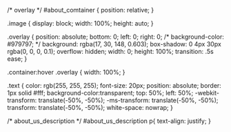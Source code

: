 /* overlay */
#about_comtainer {
  position: relative;
}

.image {
  display: block;
  width: 100%;
  height: auto;
}

.overlay {
  position: absolute;
  bottom: 0;
  left: 0;
  right: 0;
  /* background-color: #979797; */
  background: rgba(17, 30, 148, 0.603);
  box-shadow: 0 4px 30px rgba(0, 0, 0, 0.1);
  overflow: hidden;
  width: 0;
  height: 100%;
  transition: .5s ease;
}

.container:hover .overlay {
  width: 100%;
}

.text {
  color: rgb(255, 255, 255);
  font-size: 20px;
  position: absolute;
  border: 1px solid #fff;
  background-color:transparent;
  top: 50%;
  left: 50%;
  -webkit-transform: translate(-50%, -50%);
  -ms-transform: translate(-50%, -50%);
  transform: translate(-50%, -50%);
  white-space: nowrap;
}



/* about_us_description */
#about_us_description p{
text-align: justify;
}
